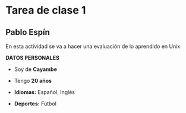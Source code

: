 # Tarea de clase 1

## Pablo Espín 
En esta actividad se va a hacer una evaluación de lo aprendido en Unix

**DATOS PERSONALES**

* Soy de **Cayambe**

* Tengo **20 años**

* **Idiomas:** Español, Inglés 

* **Deportes:** Fútbol 
